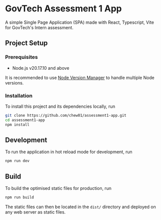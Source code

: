 # GovTech Assessment 1 App

A simple Single Page Application (SPA) made with React, Typescript, Vite for GovTech's Intern assessment.

## Project Setup

### Prerequisites

- Node.js v20.17.10 and above

It is recommended to use [Node Version Manager](https://github.com/nvm-sh/nvm) to handle multiple Node versions.

### Installation

To install this project and its dependencies locally, run

```bash
git clone https://github.com/chew01/assessment1-app.git
cd assessment1-app
npm install
```

## Development

To run the application in hot reload mode for development, run

```bash
npm run dev
```

## Build

To build the optimised static files for production, run

```bash
npm run build
```

The static files can then be located in the `dist/` directory and deployed on any web server as static files.